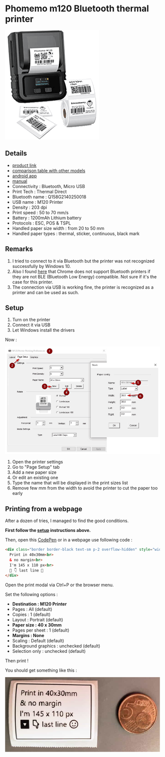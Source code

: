# Phomemo m120 Bluetooth thermal printer

![visual](./images/phomemo-m120.png)

## Details

- [product link](https://phomemo.com/products/m120-label-maker)
- [comparison table with other models](https://phomemo.com/pages/label-maker-information-chart-1)
- [android app](https://play.google.com/store/search?q=print%20master&c=apps&ref=YEDcBw8ldgwQZx)
- [manual](https://delivery.shopifyapps.com/-/62e46e21da81a208/312a0810a8a19c65?ref=YEDcBw8ldgwQZx)
- Connectivity : Bluetooth, Micro USB
- Print Tech : Thermal Direct
- Bluetooth name : Q158G2140250018
- USB name : M120 Printer
- Density : 203 dpi
- Print speed : 50 to 70 mm/s
- Battery : 1200mAh Lithium battery
- Protocols : ESC, POS & TSPL
- Handled paper size width : from 20 to 50 mm
- Handled paper types : thermal, sticker, continuous, black mark

## Remarks

1. I tried to connect to it via Bluetooth but the printer was not recognized successfully by Windows 10.
2. Also I found [here](https://support.google.com/chrome/answer/6362090) that Chrome does not support Bluetooth printers if they are not BLE (Bluetooth Low Energy) compatible. Not sure if it's the case for this printer.
3. The connection via USB is working fine, the printer is recognized as a printer and can be used as such.
  
## Setup

1. Turn on the printer
2. Connect it via USB
3. Let Windows install the drivers

Now :

![settings](images/phomemo-m120-settings.gif)

1. Open the printer settings
2. Go to "Page Setup" tab
3. Add a new paper size
4. Or edit an existing one
5. Type the name that will be displayed in the print sizes list
6. Remove few mm from the width to avoid the printer to cut the paper too early

## Printing from a webpage

After a dozen of tries, I managed to find the good conditions.

__First follow the [setup](#setup) instructions above.__

Then, open this [CodePen](https://codepen.io/Shuunen/pen/vYjvMPE) or in a webpage use following code :

```html
<div class="border border-black text-sm p-2 overflow-hidden" style="width:145px; height: 110px; aspect-ratio: 4/3;">
  Print in 40x30mm<br>
  & no margin<br>
  I'm 145 x 110 px<br>
  🔽 👇 last line 🙂
</div>
```

Open the print modal via Ctrl+P or the browser menu.

Set the following options :

- __Destination : M120 Printer__
- Pages : All (default)
- Copies : 1 (default)
- Layout : Portrait (default)
- __Paper size : 40 x 30mm__
- Pages per sheet : 1 (default)
- __Margins : None__
- Scaling : Default (default)
- Background graphics : unchecked (default)
- Selection only : unchecked (default)

Then print !

You should get something like this :

![print](images/phomemo-m120-print.jpg)
